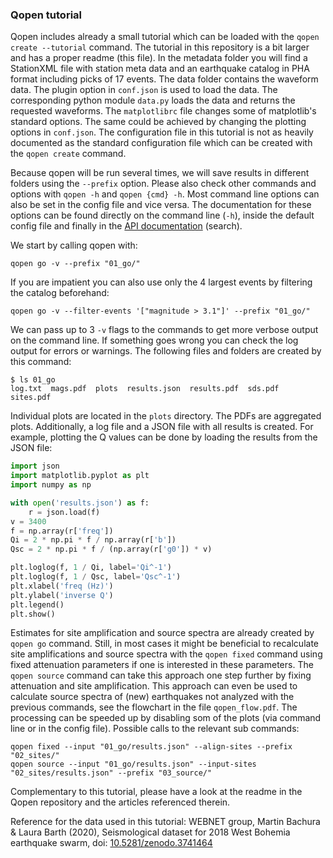 ### Qopen tutorial

Qopen includes already a small tutorial which can be loaded with the `qopen create --tutorial` command. The tutorial in this repository is a bit larger and has a proper readme (this file).
In the metadata folder you will find a StationXML file with station meta data and an earthquake catalog in PHA format including picks of 17 events. The data folder contains the waveform data.
The plugin option in `conf.json` is used to load the data. The corresponding python module `data.py` loads the data and returns the requested waveforms. The `matplotlibrc` file changes some of matplotlib's standard options.
The same could be achieved by changing the plotting options in `conf.json`. The configuration file in this tutorial is not as heavily documented as the standard configuration file which can be created with the `qopen create` command.

Because qopen will be run several times, we will save results in different folders using the `--prefix` option. Please also check other commands and options with `qopen -h` and `qopen {cmd} -h`.
Most command line options can also be set in the config file and vice versa.
The documentation for these options can be found directly on the command line (`-h`), inside the default config file and finally in the [API documentation](https://qopen.readthedocs.io) (search).

We start by calling qopen with:
```
qopen go -v --prefix "01_go/"
```
If you are impatient you can also use only the 4 largest events by filtering the catalog beforehand:
```
qopen go -v --filter-events '["magnitude > 3.1"]' --prefix "01_go/"
```
We can pass up to 3 `-v` flags to the commands to get more verbose output on the command line. If something goes wrong you can check the log output for errors or warnings.
The following files and folders are created by this command:
```
$ ls 01_go
log.txt  mags.pdf  plots  results.json  results.pdf  sds.pdf  sites.pdf
```
Individual plots are located in the `plots` directory. The PDFs are aggregated plots. Additionally, a log file and a JSON file with all results is created. For example, plotting the Q values can be done by loading the results from the JSON file:
```python
import json
import matplotlib.pyplot as plt
import numpy as np

with open('results.json') as f:
    r = json.load(f)
v = 3400
f = np.array(r['freq'])
Qi = 2 * np.pi * f / np.array(r['b'])
Qsc = 2 * np.pi * f / (np.array(r['g0']) * v)

plt.loglog(f, 1 / Qi, label='Qi^-1')
plt.loglog(f, 1 / Qsc, label='Qsc^-1')
plt.xlabel('freq (Hz)')
plt.ylabel('inverse Q')
plt.legend()
plt.show()
```
Estimates for site amplification and source spectra are already created by `qopen go` command.
Still, in most cases it might be beneficial to recalculate site amplifications and source spectra with the `qopen fixed` command using fixed attenuation parameters if one is interested in these parameters.
The `qopen source` command can take this approach one step further by fixing attenuation and site amplification.
This approach can even be used to calculate source spectra of (new) earthquakes not analyzed with the previous commands, see the flowchart in the file `qopen_flow.pdf`.
The processing can be speeded up by disabling som of the plots (via command line or in the config file).
Possible calls to the relevant sub commands:
```
qopen fixed --input "01_go/results.json" --align-sites --prefix "02_sites/"
qopen source --input "01_go/results.json" --input-sites "02_sites/results.json" --prefix "03_source/"
```

Complementary to this tutorial, please have a look at the readme in the Qopen repository and the articles referenced therein.

Reference for the data used in this tutorial: WEBNET group, Martin Bachura & Laura Barth (2020), Seismological dataset for 2018 West Bohemia earthquake swarm, doi: [10.5281/zenodo.3741464](https://doi.org/10.5281/zenodo.3741464)
